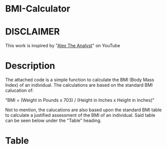 # BMI-Calculator

# DISCLAIMER
This work is inspired by "[Alex The Analyst](https://www.youtube.com/@AlexTheAnalyst)" on YouTube

# Description
The attached code is a simple function to calculate the BMI (Body Mass Index) of an individual.
The calculations are based on the standard BMI calucation of: 

"BMI = (Weight in Pounds x 703) / (Height in Inches x Height in Inches)"

Not to mention, the calucations are also based upon the standard BMI table to calculate a justified assessment of the BMI of an individual.  Said table can be seen below under the "Table" heading.

# Table

